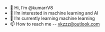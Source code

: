 - 👋 Hi, I’m @kumarrV8
- 👀 I’m interested in machine learning and AI
- 🌱 I’m currently learning machine learning
- 📫 How to reach me -- vkzzz@outlook.com

<!---
kumarrV8/kumarrV8 is a ✨ special ✨ repository because its `README.md` (this file) appears on your GitHub profile.
You can click the Preview link to take a look at your changes.
--->
